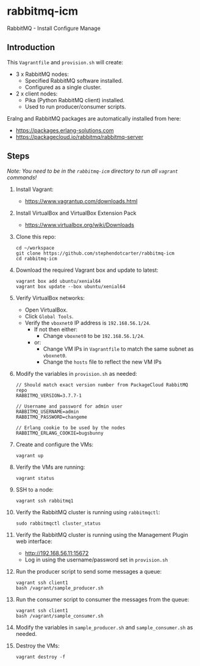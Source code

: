 # rabbitmq-icm
RabbitMQ - Install Configure Manage

Introduction
-

This `Vagrantfile` and `provision.sh` will create:
- 3 x RabbitMQ nodes:
    - Specified RabbitMQ software installed.
    - Configured as a single cluster.
- 2 x client nodes:
    - Pika (Python RabbitMQ client) installed.
    - Used to run producer/consumer scripts.

Eralng and RabbitMQ packages are automatically installed from here:
- https://packages.erlang-solutions.com
- https://packagecloud.io/rabbitmq/rabbitmq-server

Steps
-
_Note: You need to be in the `rabbitmq-icm` directory to run all `vagrant` commands!_
1. Install Vagrant:
    - https://www.vagrantup.com/downloads.html
1. Install VirtualBox and VirtualBox Extension Pack
    - https://www.virtualbox.org/wiki/Downloads
1. Clone this repo:
    ```
    cd ~/workspace
    git clone https://github.com/stephendotcarter/rabbitmq-icm
    cd rabbitmq-icm
    ```
    
1. Download the required Vagrant box and update to latest:
    ```
    vagrant box add ubuntu/xenial64
    vagrant box update --box ubuntu/xenial64
    ```
1. Verify VirtualBox networks:
    - Open VirtualBox.
    - Click `Global Tools`.
    - Verify the `vboxnet0` IP address is `192.168.56.1/24`.
        - If not then either:
            - Change `vboxnet0` to be `192.168.56.1/24`.
        - or:
            - Change VM IPs in `Vagrantfile` to match the same subnet as `vboxnet0`.
            - Change the `hosts` file to reflect the new VM IPs
1. Modify the variables in `provision.sh` as needed:
    ```
    // Should match exact version number from PackageCloud RabbitMQ repo
    RABBITMQ_VERSION=3.7.7-1

    // Username and password for admin user
    RABBITMQ_USERNAME=admin
    RABBITMQ_PASSWORD=changeme

    // Erlang cookie to be used by the nodes
    RABBITMQ_ERLANG_COOKIE=bugsbunny
    ```
1. Create and configure the VMs: 
    ```
    vagrant up
    ```
1. Verify the VMs are running:
    ```
    vagrant status
    ```
1. SSH to a node:
    ```
    vagrant ssh rabbitmq1
    ```
1. Verify the RabbitMQ cluster is running using `rabbitmqctl`:
    ```
    sudo rabbitmqctl cluster_status
    ```
1. Verify the RabbitMQ cluster is running using the Management Plugin web interface:
    - http://192.168.56.11:15672
    - Log in using the username/password set in `provision.sh`
1. Run the producer script to send some messages a queue:
    ```
    vagrant ssh client1
    bash /vagrant/sample_producer.sh
    ```
1. Run the consumer script to consumer the messages from the queue:
    ```
    vagrant ssh client1
    bash /vagrant/sample_consumer.sh
    ```
1. Modify the variables in `sample_producer.sh` and `sample_consumer.sh` as needed. 
1. Destroy the VMs:
    ```
    vagrant destroy -f
    ```
